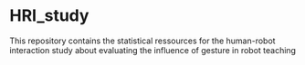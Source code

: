 # HRI_study

This repository contains the statistical ressources for the human-robot interaction study about evaluating the influence of gesture in robot teaching
